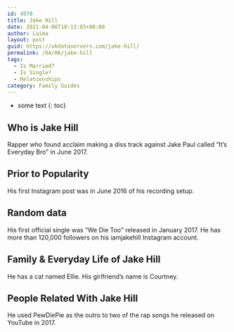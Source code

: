 ```yaml
---
id: 4970
title: Jake Hill
date: 2021-04-06T18:13:03+00:00
author: Laima
layout: post
guid: https://ukdataservers.com/jake-hill/
permalink: /04/06/jake-hill
tags:
  - Is Married?
  - Is Single?
  - Relationships
category: Family Guides
---
```


* some text
{: toc}


## Who is Jake Hill
                  
                  
                  
Rapper who found acclaim making a diss track against Jake Paul called &#8220;It&#8217;s Everyday Bro&#8221; in June 2017. 
                  
              
            
              
            
                
                
                
## Prior to Popularity
                  
                  
                  
His first Instagram post was in June 2016 of his recording setup.
                  
              
            
              
            
                
                
                
## Random data
                  
                  
                  
His first official single was &#8220;We Die Too&#8221; released in January 2017. He has more than 120,000 followers on his iamjakehill Instagram account. 
                  
              
            
              
            
                
                
                
## Family & Everyday Life of Jake Hill
                  
                  
                  
He has a cat named Ellie. His girlfriend&#8217;s name is Courtney.
                  
              
            
              
            
                
                
                
## People Related With Jake Hill
                  
                  
                  
He used PewDiePie as the outro to two of the rap songs he released on YouTube in 2017.
                  
              
            
              
            
                
              
            
              
              
            
            
              
            
          
          
          